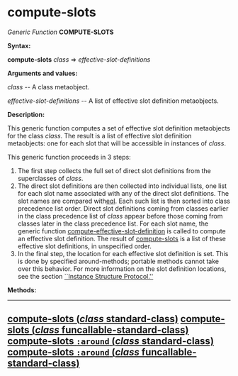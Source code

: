 compute-slots
=============

*Generic Function* **COMPUTE-SLOTS**

**Syntax:**

**compute-slots** *class* => *effective-slot-definitions*

**Arguments and values:**

*class* -- A class metaobject.

*effective-slot-definitions* -- A list of effective slot definition metaobjects.

**Description:**

This generic function computes a set of effective slot definition metaobjects for the class *class*. The result is a list of effective slot definition metaobjects: one for each slot that will be accessible in instances of *class*.

This generic function proceeds in 3 steps:

1.  The first step collects the full set of direct slot definitions from the superclasses of *class*.
2.  The direct slot definitions are then collected into individual lists, one list for each slot name associated with any of the direct slot definitions. The slot names are compared with[eql](http://www.lispworks.com/documentation/HyperSpec/Body/f_eql.htm). Each such list is then sorted into class precedence list order. Direct slot definitions coming from classes earlier in the class precedence list of *class* appear before those coming from classes later in the class precedence list. For each slot name, the generic function [compute-effective-slot-definition](/docs/meta-object-protocol/compute-effective-slot-definition) is called to compute an effective slot definition. The result of [compute-slots](/docs/meta-object-protocol/compute-slots) is a list of these effective slot definitions, in unspecified order.
3.  In the final step, the location for each effective slot definition is set. This is done by specified around-methods; portable methods cannot take over this behavior. For more information on the slot definition locations, see the section [``Instance Structure Protocol.''](/docs/meta-object-protocol/instance-structure-protocol)

**Methods:**

  ------------------------------------------------------------------------------------------------------------------------
  [**compute-slots** (*class* standard-class)](/docs/meta-object-protocol/compute-slots-standard-class)
  [**compute-slots** (*class* funcallable-standard-class)](/docs/meta-object-protocol/compute-slots-funcallable-standard-class)
  [**compute-slots** `:around` (*class* standard-class)](/docs/meta-object-protocol/compute-slots-around-standard-class)
  [**compute-slots** `:around` (*class* funcallable-standard-class)](/docs/meta-object-protocol/compute-slots-around-funcallable-standard-class)
  ------------------------------------------------------------------------------------------------------------------------


